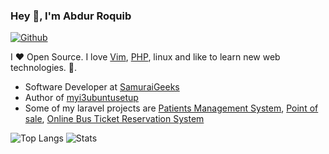 ### Hey 👋, I'm Abdur Roquib

[![Github](https://img.shields.io/github/followers/roquib?label=Follow&style=social)](https://github.com/roquib)

I ❤ Open Source. I love [Vim](https://www.vim.org/), [PHP](https://github.com/php/php-src), linux and like to learn new web technologies. 🙈.

* Software Developer at [SamuraiGeeks](http://samuraigeeks.net)
* Author of [myi3ubuntusetup](https://github.com/roquib/myi3ubuntusetup)
* Some of my laravel projects are [Patients Management System](https://github.com/roquib/pms), [Point of sale](https://github.com/roquib/point_of_sale),  [Online Bus Ticket Reservation System](https://github.com/roquib/OBTRS)    

![Top Langs](https://github-readme-stats.vercel.app/api/top-langs/?username=roquib&hide=java,markdown)
![Stats](https://github-readme-stats.vercel.app/api?username=roquib&show_icons=true&count_private=true&line_height=40)
